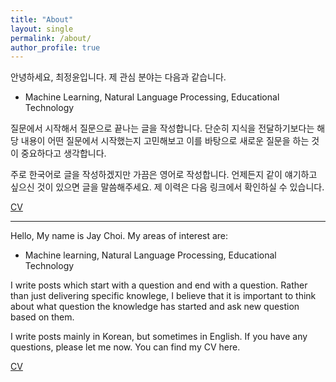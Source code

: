 ```yaml
---
title: "About"
layout: single
permalink: /about/
author_profile: true
---
```

안녕하세요, 최정윤입니다. 제 관심 분야는 다음과 같습니다.

- Machine Learning, Natural Language Processing, Educational Technology

질문에서 시작해서 질문으로 끝나는 글을 작성합니다. 단순히 지식을 전달하기보다는 해당 내용이 어떤 질문에서 시작했는지 고민해보고 이를 바탕으로 새로운 질문을 하는 것이 중요하다고 생각합니다.

주로 한국어로 글을 작성하겠지만 가끔은 영어로 작성합니다. 언제든지 같이 얘기하고 싶으신 것이 있으면 글을 말씀해주세요. 제 이력은 다음 링크에서 확인하실 수 있습니다.

[CV](https://www.linkedin.com/in/%EC%A0%95%EC%9C%A4-%EC%B5%9C-3b394a116/)



<hr>


Hello, My name is Jay Choi. My areas of interest are:

- Machine learning, Natural Language Processing, Educational Technology

I write posts which start with a question and end with a question. Rather than just delivering specific knowlege, I believe that it is important to think about what question the knowledge has started and ask new question based on them.

I write posts mainly in Korean, but sometimes in English. If you have any questions, please let me now. You can find my CV here.

[CV](https://www.linkedin.com/in/%EC%A0%95%EC%9C%A4-%EC%B5%9C-3b394a116/)

